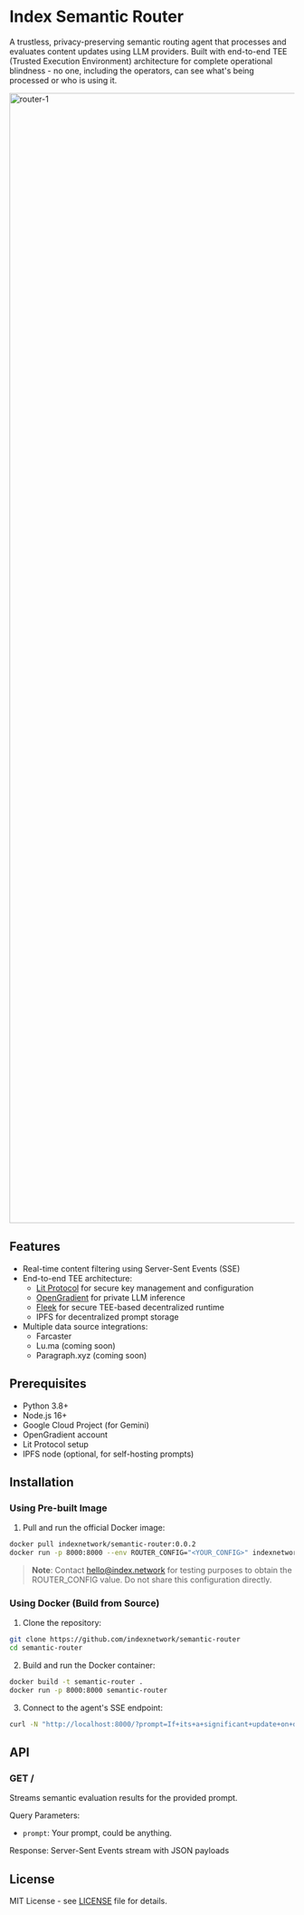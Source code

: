# Index Semantic Router

A trustless, privacy-preserving semantic routing agent that processes and evaluates content updates using LLM providers. Built with end-to-end TEE (Trusted Execution Environment) architecture for complete operational blindness - no one, including the operators, can see what's being processed or who is using it.

<img width="1995" alt="router-1" src="https://github.com/user-attachments/assets/5e8cc74a-72c4-4c1c-8cca-f4b03135130e">


## Features

- Real-time content filtering using Server-Sent Events (SSE)
- End-to-end TEE architecture:
  - [Lit Protocol](https://litprotocol.com/) for secure key management and configuration
  - [OpenGradient](https://opengradient.ai/) for private LLM inference
  - [Fleek](https://fleek.network/) for secure TEE-based decentralized runtime
  - IPFS for decentralized prompt storage
- Multiple data source integrations:
  - Farcaster
  - Lu.ma (coming soon)
  - Paragraph.xyz (coming soon)

## Prerequisites

- Python 3.8+
- Node.js 16+
- Google Cloud Project (for Gemini)
- OpenGradient account
- Lit Protocol setup
- IPFS node (optional, for self-hosting prompts)

## Installation

### Using Pre-built Image

1. Pull and run the official Docker image:
```bash
docker pull indexnetwork/semantic-router:0.0.2
docker run -p 8000:8000 --env ROUTER_CONFIG="<YOUR_CONFIG>" indexnetwork/semantic-router:0.0.2
```

> **Note**: Contact hello@index.network for testing purposes to obtain the ROUTER_CONFIG value. Do not share this configuration directly.

### Using Docker (Build from Source)

1. Clone the repository:
```bash
git clone https://github.com/indexnetwork/semantic-router
cd semantic-router
```

2. Build and run the Docker container:
```bash
docker build -t semantic-router .
docker run -p 8000:8000 semantic-router
```

3. Connect to the agent's SSE endpoint:

```bash
curl -N "http://localhost:8000/?prompt=If+its+a+significant+update+on+decentralized+AI+and+autonomous+agents."
```

## API

### GET /

Streams semantic evaluation results for the provided prompt.

Query Parameters:
- `prompt`: Your prompt, could be anything.

Response: Server-Sent Events stream with JSON payloads

## License

MIT License - see [LICENSE](LICENSE) file for details.
